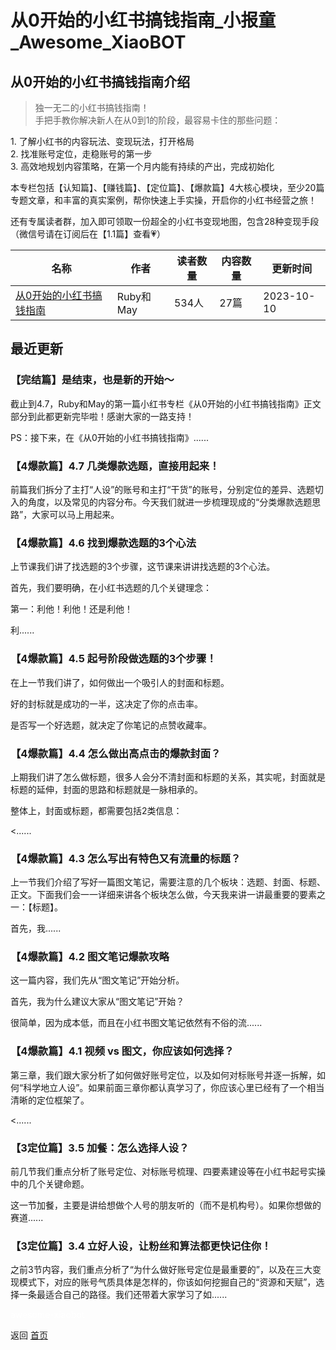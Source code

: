 # 从0开始的小红书搞钱指南_小报童_Awesome_XiaoBOT

## 从0开始的小红书搞钱指南介绍
> 独一无二的小红书搞钱指南！    
手把手教你解决新人在从0到1的阶段，最容易卡住的那些问题：    
    
1\. 了解小红书的内容玩法、变现玩法，打开格局    
2\. 找准账号定位，走稳账号的第一步    
3\. 高效地规划内容策略，在第一个月内能有持续的产出，完成初始化    
    
本专栏包括【认知篇】、【赚钱篇】、【定位篇】、【爆款篇】4大核心模块，至少20篇专题文章，和丰富的真实案例，帮你快速上手实操，开启你的小红书经营之旅！    
    
还有专属读者群，加入即可领取一份超全的小红书变现地图，包含28种变现手段（微信号请在订阅后在【1.1篇】查看💗）  
  


|名称|作者|读者数量|内容数量|更新时间|
|---|---|---|---|---|
|[从0开始的小红书搞钱指南](https://xiaobot.net/p/redbook0-1?refer=9c3f1c95-a052-465a-9902-f6d75080262a)|Ruby和May|534人|27篇|2023-10-10|

## 最近更新
### 【完结篇】是结束，也是新的开始～

截止到4.7，Ruby和May的第一篇小红书专栏《从0开始的小红书搞钱指南》正文部分到此都更新完毕啦！感谢大家的一路支持！

PS：接下来，在《从0开始的小红书搞钱指南》......

### 【4爆款篇】4.7 几类爆款选题，直接用起来！

前篇我们拆分了主打“人设”的账号和主打“干货”的账号，分别定位的差异、选题切入的角度，以及常见的内容分布。今天我们就进一步梳理现成的“分类爆款选题思路”，大家可以马上用起来。

### 【4爆款篇】4.6 找到爆款选题的3个心法

上节课我们讲了找选题的3个步骤，这节课来讲讲找选题的3个心法。

首先，我们要明确，在小红书选题的几个关键理念：

第一：利他！利他！还是利他！

利......

### 【4爆款篇】4.5 起号阶段做选题的3个步骤！

在上一节我们讲了，如何做出一个吸引人的封面和标题。

好的封标就是成功的一半，这决定了你的点击率。

是否写一个好选题，就决定了你笔记的点赞收藏率。

### 【4爆款篇】4.4 怎么做出高点击的爆款封面？

上期我们讲了怎么做标题，很多人会分不清封面和标题的关系，其实呢，封面就是标题的延伸，封面的思路和标题就是一脉相承的。

整体上，封面或标题，都需要包括2类信息：

<......

### 【4爆款篇】4.3 怎么写出有特色又有流量的标题？

上一节我们介绍了写好一篇图文笔记，需要注意的几个板块：选题、封面、标题、正文。下面我们会一一详细来讲各个板块怎么做，今天我来讲一讲最重要的要素之一：【标题】。

首先，我......

### 【4爆款篇】4.2 图文笔记爆款攻略

这一篇内容，我们先从“图文笔记”开始分析。

首先，我为什么建议大家从“图文笔记”开始？

很简单，因为成本低，而且在小红书图文笔记依然有不俗的流......

### 【4爆款篇】4.1 视频 vs 图文，你应该如何选择？

第三章，我们跟大家分析了如何做好账号定位，以及如何对标账号并逐一拆解，如何“科学地立人设”。如果前面三章你都认真学习了，你应该心里已经有了一个相当清晰的定位框架了。

<......

### 【3定位篇】3.5 加餐：怎么选择人设？

前几节我们重点分析了账号定位、对标账号梳理、四要素建设等在小红书起号实操中的几个关键命题。

这一节加餐，主要是讲给想做个人号的朋友听的（而不是机构号）。如果你想做的赛道......

### 【3定位篇】3.4 立好人设，让粉丝和算法都更快记住你！

之前3节内容，我们重点分析了“为什么做好账号定位是最重要的”，以及在三大变现模式下，对应的账号气质具体是怎样的，你该如何挖掘自己的“资源和天赋”，选择一条最适合自己的路径。我们还带着大家学习了如......


<a href="https://github.com/Reno9527/awesome-xiaobot" style="color: white; text-decoration: none;">awesome-xiaobot</a>

返回 [首页](../README.md)
